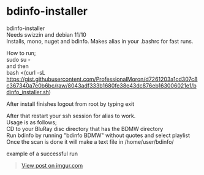 # bdinfo-installer

bdinfo-installer  
Needs swizzin and debian 11/10  
Installs, mono, nuget and bdinfo. Makes alias in your .bashrc for fast runs.  

How to run;   
sudo su -  
  and then  
bash <(curl -sL https://gist.githubusercontent.com/ProfessionalMoron/d7261203a1cd307c8c367340a7e0b6bc/raw/8043adf333b1680fe38e43dc876eb163006021e1/bdinfo_installer.sh)


After install finishes logout from root by typing exit 

After that restart your ssh session for alias to work.  
Usage is as follows;  
CD to your BluRay disc directory that has the BDMW directory  
Run bdinfo by running "bdinfo BDMW" without quotes and select playlist  
Once the scan is done it will make a text file in /home/user/bdinfo/  


example of a successful run  
<blockquote class="imgur-embed-pub" lang="en" data-id="3ieki3u"><a href="https://imgur.com/3ieki3u">View post on imgur.com</a></blockquote><script async src="//s.imgur.com/min/embed.js" charset="utf-8"></script>
